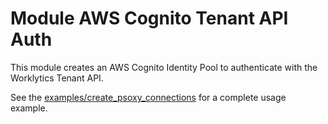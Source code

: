 # Module AWS Cognito Tenant API Auth

This module creates an AWS Cognito Identity Pool to authenticate with the Worklytics Tenant API.

See the [examples/create_psoxy_connections](../../examples/create_psoxy_connections) for a complete usage example.